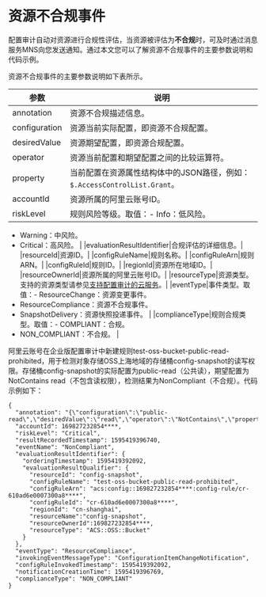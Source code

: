 # 资源不合规事件

配置审计自动对资源进行合规性评估，当资源被评估为**不合规**时，可及时通过消息服务MNS向您发送通知。通过本文您可以了解资源不合规事件的主要参数说明和代码示例。

资源不合规事件的主要参数说明如下表所示。

|参数|说明|
|--|--|
|annotation|资源不合规描述信息。|
|configuration|资源当前实际配置，即资源不合规配置。|
|desiredValue|资源期望配置，即资源合规配置。|
|operator|资源当前配置和期望配置之间的比较运算符。|
|property|当前配置在资源属性结构体中的JSON路径，例如：`$.AccessControlList.Grant`。|
|accountId|资源所属的阿里云账号ID。|
|riskLevel|规则风险等级。取值：-   Info：低风险。
-   Warning：中风险。
-   Critical：高风险。 |
|evaluationResultIdentifier|合规评估的详细信息。|
|resourceId|资源ID。|
|configRuleName|规则名称。|
|configRuleArn|规则ARN。|
|configRuleId|规则ID。|
|regionId|资源所在地域ID。|
|resourceOwnerId|资源所属的阿里云账号ID。|
|resourceType|资源类型。支持的资源类型请参见[支持配置审计的云服务](/cn.zh-CN/产品简介/支持配置审计的云服务.md)。|
|eventType|事件类型。取值：-   ResourceChange：资源变更事件。
-   ResourceCompliance：资源不合规事件。
-   SnapshotDelivery：资源快照投递事件。 |
|complianceType|规则合规类型。取值：-   COMPLIANT：合规。
-   NON\_COMPLIANT：不合规。 |

阿里云账号在企业版配置审计中新建规则test-oss-bucket-public-read-prohibited，用于检测对象存储OSS上海地域的存储桶config-snapshot的读写权限。存储桶config-snapshot的实际配置为public-read（公共读），期望配置为NotContains read（不包含读权限），检测结果为NonCompliant（不合规）。代码示例如下：

```
{
  "annotation": "{\"configuration\":\"public-read\",\"desiredValue\":\"read\",\"operator\":\"NotContains\",\"property\":\"$.AccessControlList.Grant\"}",
  "accountId": 169827232854****,
  "riskLevel": "Critical",
  "resultRecordedTimestamp": 1595419396740,
  "eventName": "NonCompliant",
  "evaluationResultIdentifier": {
    "orderingTimestamp": 1595419392092,
    "evaluationResultQualifier": {
      "resourceId": "config-snapshot",
      "configRuleName": "test-oss-bucket-public-read-prohibited",
      "configRuleArn": "acs:config::169827232854****:config-rule/cr-610ad6e0007300a8****",
      "configRuleId": "cr-610ad6e0007300a8****",
      "regionId": "cn-shanghai",
      "resourceName":"config-snapshot",
      "resourceOwnerId":169827232854****,
      "resourceType": "ACS::OSS::Bucket"
    }
  },
  "eventType": "ResourceCompliance",
  "invokingEventMessageType": "ConfigurationItemChangeNotification",
  "configRuleInvokedTimestamp": 1595419392092,
  "notificationCreationTime": 1595419396769,
  "complianceType": "NON_COMPLIANT"
}
```


